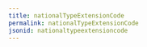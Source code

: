 ```yaml
---
title: nationalTypeExtensionCode
permalink: nationalTypeExtensionCode
jsonid: nationaltypeextensioncode
---
```

